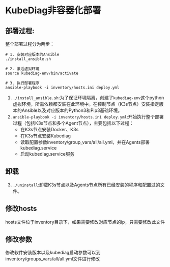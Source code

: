 # KubeDiag非容器化部署

## 部署过程:
整个部署过程分为两步：
```shell
# 1. 安装对应版本的Ansible
./install_ansible.sh

# 2. 激活虚拟环境
source kubediag-env/bin/activate

# 3. 执行部署程序
ansible-playbook -i inventory/hosts.ini deploy.yml
```

1. `./install_ansible.sh`:为了保证环境隔离，创建了`kubediag-env`这个python虚拟环境，所需依赖都安装在此环境中。在控制节点（K3s节点）安装指定版本的Ansible以及对应版本的Python3和Pip3基础环境。
2. `ansible-playbook -i inventory/hosts.ini deploy.yml`:开始执行整个部署过程（包括K3s节点和多个Agent节点），主要包括以下过程：
    * 在K3s节点安装Docker、K3s
    * 在K3s节点安装Kubediag
    * 读取配置参数inventory/group_vars/all/all.yml，并在Agents部署kubediag.service
    * 启动kubediag.service服务
## 卸载
3. `./uninstall`:卸载K3s节点以及Agents节点所有已经安装的程序和配置过的文件。

## 修改hosts
hosts文件位于inventory目录下，如果需要修改对应节点的ip，只需要修改此文件

## 修改参数
修改软件安装版本以及kubediag启动参数可以到inventory/groups_vars/all/all.yml文件进行修改